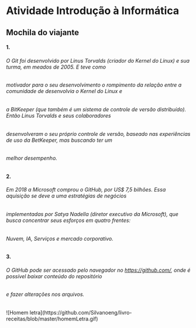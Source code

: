 # Atividade Introdução à Informática

## Mochila do viajante

#### 1.
###### O Git foi desenvolvido por Linus Torvalds (criador do Kernel do Linux) e sua turma, em meados de 2005. E teve como
###### motivador para o seu desenvolvimento o rompimento da relação entre a comunidade de desenvolvia o Kernel do Linux e
###### a BitKeeper (que também é um sistema de controle de versão distribuído). Então Linus Torvalds e seus colaboradores
###### desenvolveram o seu próprio controle de versão, baseado nas experiências de uso da BetKeeper, mas buscando ter um 
###### melhor desempenho.
<P> </p>

#### 2.
###### Em 2018 a Microsoft comprou o GitHub, por US$ 7,5 bilhões. Essa aquisição se deve a uma estratégias de negócios
###### implementadas por Satya Nadella (diretor executivo da Microsoft), que busca concentrar seus esforços em quatro frentes:
###### Nuvem, IA, Serviços e mercado corporativo. 
<p> </p>

#### 3.
###### O GitHub pode ser acessado pelo navegador no <https://github.com/>, onde é possível baixar conteúdo do repositório
###### e fazer alterações nos arquivos.
  <p> </p> 
![Homem letra](https://github.com/Silvanoeng/livro-receitas/blob/master/homemLetra.gif)
